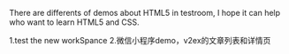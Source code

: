 There are differents of demos about HTML5 in testroom,
I hope it can help who want to learn HTML5 and CSS.

1.test the new workSpance
2.微信小程序demo，v2ex的文章列表和详情页
